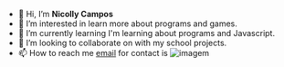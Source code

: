 - 👋 Hi, I’m **Nicolly Campos**
- 👀 I’m interested in learn more about programs and games.
- 🌱 I’m currently learning I'm learning about programs and Javascript.
- 💞️ I’m looking to collaborate on with my school projects.
- 📫 How to reach me [email](nicolly.pizani.lima.@escola.pr.gov.br) for contact is
![imagem](https://i.pinimg.com/736x/aa/13/22/aa1322b69b5390409bbb4418e1bf1d1a.jpg)
